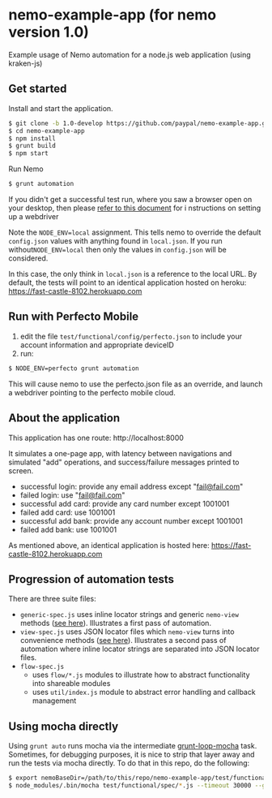 # nemo-example-app (for nemo version 1.0)

Example usage of Nemo automation for a node.js web application (using kraken-js)

## Get started

Install and start the application.

```bash
$ git clone -b 1.0-develop https://github.com/paypal/nemo-example-app.git
$ cd nemo-example-app
$ npm install
$ grunt build
$ npm start
```

Run Nemo

```bash
$ grunt automation
```

If you didn't get a successful test run, where you saw a browser open on your desktop,
then please [refer to this document](https://github.com/paypal/nemo-docs/blob/1.0-develop/driver-setup.md) for i
nstructions on setting up a webdriver

Note the `NODE_ENV=local` assignment. This tells nemo to override the default `config.json` values
with anything found in `local.json`. If you run without`NODE_ENV=local` then only the values in `config.json`
will be considered.

In this case, the only think in `local.json` is a reference to the local URL. By default, the tests will point
to an identical application hosted on heroku: https://fast-castle-8102.herokuapp.com

## Run with Perfecto Mobile

1. edit the file `test/functional/config/perfecto.json` to include your account information and appropriate deviceID
2. run:

```bash
$ NODE_ENV=perfecto grunt automation
```

This will cause nemo to use the perfecto.json file as an override, and launch a webdriver pointing to the perfecto mobile cloud.

## About the application

This application has one route: http://localhost:8000

It simulates a one-page app, with latency between navigations and simulated "add" operations, and success/failure messages
printed to screen.

* successful login: provide any email address except "fail@fail.com"
* failed login: use "fail@fail.com"
* successful add card: provide any card number except 1001001
* failed add card: use 1001001
* successful add bank: provide any account number except 1001001
* failed add bank: use 1001001

As mentioned above, an identical application is hosted here: https://fast-castle-8102.herokuapp.com

## Progression of automation tests

There are three suite files:

* `generic-spec.js` uses inline locator strings and generic `nemo-view` methods
([see here](https://github.com/grawk/nemo-view/tree/1.0-develop#genericunderbar-methods)). Illustrates a first pass
of automation.
* `view-spec.js` uses JSON locator files which `nemo-view` turns into convenience methods
([see here](https://github.com/grawk/nemo-view/tree/1.0-develop#locator-methods)). Illustrates a second pass
of automation where inline locator strings are separated into JSON locator files.
* `flow-spec.js`
  * uses `flow/*.js` modules to illustrate how to abstract functionality into shareable modules
  * uses `util/index.js` module to abstract error handling and callback management


## Using mocha directly

Using `grunt auto` runs mocha via the intermediate [grunt-loop-mocha](https://github.com/grawk/grunt-loop-mocha) task.
Sometimes, for debugging purposes, it is nice to strip that layer away and run the tests via mocha directly. To do that
in this repo, do the following:

```bash
$ export nemoBaseDir=/path/to/this/repo/nemo-example-app/test/functional
$ node_modules/.bin/mocha test/functional/spec/*.js --timeout 30000 --grep @flow
```